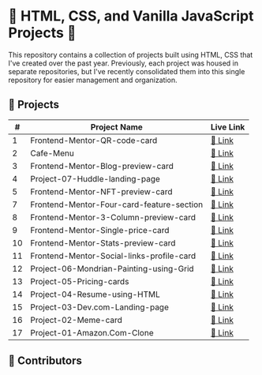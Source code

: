 # 🌟 HTML, CSS, and Vanilla JavaScript Projects 🚀

This repository contains a collection of projects built using HTML, CSS that I've created over the past year. Previously, each project was housed in separate repositories, but I've recently consolidated them into this single repository for easier management and organization.

## 🚀 Projects

| #   | Project Name        | Live Link                                                                                                 |
| --- | ------------------- | --------------------------------------------------------------------------------------------------------- |
| 1   | Frontend-Mentor-QR-code-card | [🔗 Link](https://aayushyadavz.github.io/Frontend-Mentor-QR-code-card/)                          |
| 2   | Cafe-Menu | [🔗 Link](https://aayushyadavz.github.io/Cafe-Menu/)                                                                |
| 3   | Frontend-Mentor-Blog-preview-card | [🔗 Link](https://aayushyadavz.github.io/Frontend-Mentor-Blog-preview-card/)                |
| 4   | Project-07-Huddle-landing-page | [🔗 Link](https://aayushyadavz.github.io/Project-07-Huddle-landing-page/)                      |
| 5   | Frontend-Mentor-NFT-preview-card | [🔗 Link](https://aayushyadavz.github.io/Frontend-Mentor-NFT-preview-card/)                  |
| 7   | Frontend-Mentor-Four-card-feature-section | [🔗 Link](https://aayushyadavz.github.io/Frontend-Mentor-Four-card-feature-section/)|
| 8   | Frontend-Mentor-3-Column-preview-card | [🔗 Link](https://aayushyadavz.github.io/Frontend-Mentor-3-Column-preview-card/)        |
| 9   | Frontend-Mentor-Single-price-card | [🔗 Link](https://aayushyadavz.github.io/Frontend-Mentor-Single-price-card/)                |
| 10  | Frontend-Mentor-Stats-preview-card | [🔗 Link](https://aayushyadavz.github.io/Frontend-Mentor-Stats-preview-card/)              |
| 11  | Frontend-Mentor-Social-links-profile-card | [🔗 Link](https://aayushyadavz.github.io/Frontend-Mentor-Social-links-profile-card/)|
| 12  | Project-06-Mondrian-Painting-using-Grid | [🔗 Link](https://aayushyadavz.github.io/Project-06-Mondrian-Painting-using-Grid/)    |
| 13  | Project-05-Pricing-cards | [🔗 Link]((https://aayushyadavz.github.io/Project-05-Pricing-cards/))                                |
| 14  | Project-04-Resume-using-HTML | [🔗 Link](https://aayushyadavz.github.io/Project-04-Resume-using-HTML/)                          |
| 15  | Project-03-Dev.com-Landing-page | [🔗 Link](https://aayushyadavz.github.io/Project-03-Dev.com-Landing-page/)                    |
| 16  | Project-02-Meme-card | [🔗 Link](https://aayushyadavz.github.io/Project-02-Meme-card/)                                          |
| 17  | Project-01-Amazon.Com-Clone | [🔗 Link](https://aayushyadavz.github.io/Project-01-Amazon.Com-Clone/)                            |

## 🤝 Contributors
